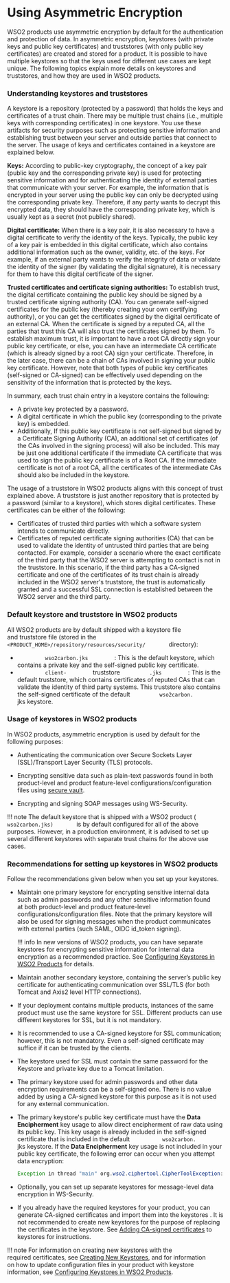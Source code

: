 # Using Asymmetric Encryption

WSO2 products use asymmetric encryption by default for the
authentication and protection of data. In asymmetric encryption,
keystores (with private keys and public key certificates) and
truststores (with only public key certificates) are created and stored
for a product. It is possible to have multiple keystores so that the
keys used for different use cases are kept unique. The following topics
explain more details on keystores and truststores, and how they are used
in WSO2 products.

### Understanding keystores and truststores

A keystore is a repository (protected by a password) that holds the keys
and certificates of a trust chain. There may be multiple trust chains
(i.e., multiple keys with corresponding certificates) in one keystore.
You use these artifacts for security purposes such as protecting
sensitive information and establishing trust between your server and
outside parties that connect to the server. The usage of keys and
certificates contained in a keystore are explained below.

**Keys:** According to public-key cryptography, the concept of a key
pair (public key and the corresponding private key) is used for
protecting sensitive information and for authenticating the identity of
external parties that communicate with your server. For example, the
information that is encrypted in your server using the public key can
only be decrypted using the corresponding private key. Therefore, if any
party wants to decrypt this encrypted data, they should have the
corresponding private key, which is usually kept as a secret (not
publicly shared).

**Digital certificate:** When there is a key pair, it is also necessary
to have a digital certificate to verify the identity of the keys.
Typically, the public key of a key pair is embedded in this digital
certificate, which also contains additional information such as the
owner, validity, etc. of the keys. For example, if an external party
wants to verify the integrity of data or validate the identity of the
signer (by validating the digital signature), it is necessary for them
to have this digital certificate of the signer.

**Trusted certificates and certificate signing authorities:** To
establish trust, the digital certificate containing the public key
should be signed by a trusted certificate signing authority (CA). You
can generate self-signed certificates for the public key (thereby
creating your own certifying authority), or you can get the certificates
signed by the digital certificate of an external CA. When the
certificate is signed by a reputed CA, all the parties that trust this
CA will also trust the certificates signed by them. To establish maximum
trust, it is important to have a root CA directly sign your public key
certificate, or else, you can have an intermediate CA certificate (which
is already signed by a root CA) sign your certificate. Therefore, in the
later case, there can be a chain of CAs involved in signing your public
key certificate. However, note that both types of public key
certificates (self-signed or CA-signed) can be effectively used
depending on the sensitivity of the information that is protected by the
keys.

In summary, each trust chain entry in a keystore contains the
following:

-   A private key protected by a password.
-   A digital certificate in which the public key (corresponding to the
    private key) is embedded.
-   Additionally, If this public key certificate is not self-signed but
    signed by a Certificate Signing Authority (CA), an additional set of
    certificates (of the CAs involved in the signing process) will also
    be included. This may be just one additional certificate if the
    immediate CA certificate that was used to sign the public key
    certificate is of a Root CA. If the immediate certificate is not of
    a root CA, all the certificates of the intermediate CAs should also
    be included in the keystore.  

The usage of a truststore in WSO2 products aligns with this concept of
trust explained above. A truststore is just another repository that is
protected by a password (similar to a keystore), which stores digital
certificates. These certificates can be either of the following:

-   Certificates of trusted third parties with which a software system
    intends to communicate directly.
-   Certificates of reputed certificate signing authorities (CA) that
    can be used to validate the identity of untrusted third parties that
    are being contacted. For example, consider a scenario where the
    exact certificate of the third party that the WSO2 server is
    attempting to contact is not in the truststore. In this scenario, if
    the third party has a CA-signed certificate and one of the
    certificates of its trust chain is already included in the WSO2
    server's truststore, the trust is automatically granted and a
    successful SSL connection is established between the WSO2 server and
    the third party.

### Default keystore and truststore in WSO2 products

All WSO2 products are by default shipped with a keystore file
and truststore file (stored in the
`         <PRODUCT_HOME>/repository/resources/security/        `
directory):

-   `          wso2carbon.jks         ` : This is the default keystore,
    which contains a private key and the self-signed public key
    certificate.
-   `          client-         ` truststore `          .jks         ` :
    This is the default truststore, which contains certificates of
    reputed CAs that can validate the identity of third party systems.
    This truststore also contains the self-signed certificate of the
    default `          wso2carbon.         ` jks keystore.

### Usage of keystores in WSO2 products

In WSO2 products, asymmetric encryption is used by default for the
following purposes:

-   Authenticating the communication over Secure Sockets Layer
    (SSL)/Transport Layer Security (TLS) protocols.
-   Encrypting sensitive data such as plain-text passwords found in both
    product-level and product feature-level configurations/configuration
    files using [secure vault](../../administer/carbon-secure-vault-implementation).

-   Encrypting and signing SOAP messages using WS-Security.

!!! note
    The default keystore that is shipped with a WSO2 product (
    `         wso2carbon.jks)        ` is by default configured for all of
    the above purposes. However, in a production environment, it is advised
    to set up several different keystores with separate trust chains for the
    above use cases.
    

### Recommendations for setting up keystores in WSO2 products

Follow the recommendations given below when you set up your keystores.

-   Maintain one primary keystore for encrypting sensitive internal data
    such as admin passwords and any other sensitive information found
    at both product-level and product feature-level
    configurations/configuration files. Note that the primary
    keystore will also be used for signing messages when the product
    communicates with external parties (such SAML, OIDC id\_token
    signing).

    !!! info
        In new versions of WSO2 products, you can have separate keystores
        for encrypting sensitive information for internal data encryption as
        a recommended practice. See [Configuring Keystores in WSO2
        Products](../../administer/configuring-keystores-in-wso2-products) for details.

-   Maintain another secondary keystore, containing the server’s public
    key certificate for authenticating communication over SSL/TLS (for
    both Tomcat and Axis2 level HTTP connections).

-   If your deployment contains multiple products, instances of the same
    product must use the same keystore for SSL. Different products can
    use different keystores for SSL, but it is not mandatory.

-   It is recommended to use a CA-signed keystore for SSL communication;
    however, this is not mandatory. Even a self-signed certificate may
    suffice if it can be trusted by the clients.

-   The keystore used for SSL must contain the same password for the
    Keystore and private key due to a Tomcat limitation.

-   The primary keystore used for admin passwords and other data
    encryption requirements can be a self-signed one. There is no value
    added by using a CA-signed keystore for this purpose as it is not
    used for any external communication.

-   The primary keystore's public key certificate must have the **Data
    Encipherment** key usage to allow direct encipherment of raw data
    using its public key. This key usage is already included in the
    self-signed certificate that is included in the default
    `           wso2carbon.          ` jks keystore. If the **Data
    Encipherment** key usage is not included in your public key
    certificate, the following error can occur when you attempt data
    encryption:  

    ``` java
    Exception in thread "main" org.wso2.ciphertool.CipherToolException: Error initializing Cipher at org.wso2.ciphertool.CipherTool.handleException(CipherTool.java:861) at org.wso2.ciphertool.CipherTool.initCipher(CipherTool.java:202) at org.wso2.ciphertool.CipherTool.main(CipherTool.java:80) Caused by: java.security.InvalidKeyException: Wrong key usage at javax.crypto.Cipher.init(DashoA13..) at javax.crypto.Cipher.init(DashoA13..) at org.wso2.ciphertool.CipherTool.initCipher(CipherTool.java:200)... 1 more
    ```

-   Optionally, you can set up separate keystores for message-level data
    encryption in WS-Security.

-   If you already have the required keystores for your product, you can
    generate CA-signed certificates and import them into the keystores .
    It is not recommended to create new keystores for the purpose of
    replacing the certificates in the keystore. See [Adding CA-signed
    certificates](../../administer/creating-new-keystores#adding-ca-signed-certificates-to-keystores)
    to keystores for instructions.

!!! note
    For information on creating new keystores with the
    required certificates, see [Creating New
    Keystores](../../administer/creating-new-keystores), and for information on how to
    update configuration files in your product with keystore information,
    see [Configuring Keystores in WSO2
    Products](../../administer/configuring-keystores-in-wso2-products).
    
